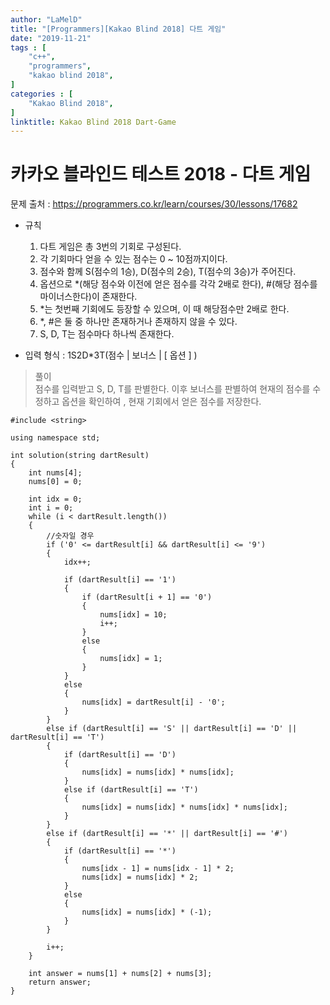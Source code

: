 ```yaml
---
author: "LaMelD"
title: "[Programmers][Kakao Blind 2018] 다트 게임"
date: "2019-11-21"
tags : [
    "c++",
    "programmers",
    "kakao blind 2018",
]
categories : [
    "Kakao Blind 2018",
]
linktitle: Kakao Blind 2018 Dart-Game
---
```


<h1>카카오 블라인드 테스트 2018 - 다트 게임</h1>

문제 출처 : <a href="https://programmers.co.kr/learn/courses/30/lessons/17682">https://programmers.co.kr/learn/courses/30/lessons/17682</a>

- 규칙
	1. 다트 게임은 총 3번의 기회로 구성된다.
	2. 각 기회마다 얻을 수 있는 점수는 0 ~ 10점까지이다.
	3. 점수와 함께  S(점수의 1승), D(점수의 2승), T(점수의 3승)가 주어진다.
	4. 옵션으로 *(해당 점수와 이전에 얻은 점수를 각각 2배로 한다), #(해당 점수를 마이너스한다)이 존재한다.
	5. *는 첫번째 기회에도 등장할 수 있으며, 이 때 해당점수만 2배로 한다.
	6. *, #은 둘 중 하나만 존재하거나 존재하지 않을 수 있다.
	7. S, D, T는 점수마다 하나씩 존재한다.
	
- 입력 형식 : 1S2D*3T(점수 | 보너스 | [ 옵션 ] )

>풀이<br>
점수를 입력받고 S, D, T를 판별한다. 이후 보너스를 판별하여 현재의 점수를 수정하고 옵션을 확인하여 , 현재 기회에서 얻은 점수를 저장한다.
```
#include <string>

using namespace std;

int solution(string dartResult)
{
	int nums[4];
	nums[0] = 0;

	int idx = 0;
	int i = 0;
	while (i < dartResult.length())
	{
		//숫자일 경우
		if ('0' <= dartResult[i] && dartResult[i] <= '9')
		{
			idx++;

			if (dartResult[i] == '1')
			{
				if (dartResult[i + 1] == '0')
				{
					nums[idx] = 10;
					i++;
				}
				else
				{
					nums[idx] = 1;
				}
			}
			else
			{
				nums[idx] = dartResult[i] - '0';
			}
		}
		else if (dartResult[i] == 'S' || dartResult[i] == 'D' || dartResult[i] == 'T')
		{
			if (dartResult[i] == 'D')
			{
				nums[idx] = nums[idx] * nums[idx];
			}
			else if (dartResult[i] == 'T')
			{
				nums[idx] = nums[idx] * nums[idx] * nums[idx];
			}
		}
		else if (dartResult[i] == '*' || dartResult[i] == '#')
		{
			if (dartResult[i] == '*')
			{
				nums[idx - 1] = nums[idx - 1] * 2;
				nums[idx] = nums[idx] * 2;
			}
			else
			{
				nums[idx] = nums[idx] * (-1);
			}
		}

		i++;
	}

	int answer = nums[1] + nums[2] + nums[3];
	return answer;
}
```